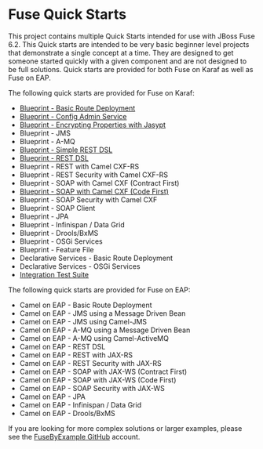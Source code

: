 # Fuse Quick Starts

This project contains multiple Quick Starts intended for use with JBoss Fuse 6.2. This Quick starts are intended to be very basic beginner level projects that demonstrate a single concept at a time. They are designed to get someone started quickly with a given component and are not designed to be full solutions. Quick starts are provided for both Fuse on Karaf as well as Fuse on EAP.

The following quick starts are provided for Fuse on Karaf:

 * [Blueprint - Basic Route Deployment](https://github.com/rhtconsulting/fuse-quickstarts/tree/master/karaf/route_deployment)
 * [Blueprint - Config Admin Service](https://github.com/rhtconsulting/fuse-quickstarts/tree/master/karaf/properties)
 * [Blueprint - Encrypting Properties with Jasypt](https://github.com/rhtconsulting/fuse-quickstarts/tree/master/karaf/properties_encryption)
 * Blueprint - JMS
 * Blueprint - A-MQ
 * [Blueprint - Simple REST DSL](https://github.com/rhtconsulting/fuse-quickstarts/tree/master/karaf/rest_dsl_simple)
 * [Blueprint - REST DSL](https://github.com/rhtconsulting/fuse-quickstarts/tree/master/karaf/rest_dsl)
 * Blueprint - REST with Camel CXF-RS
 * Blueprint - REST Security with Camel CXF-RS
 * Blueprint - SOAP with Camel CXF (Contract First)
 * [Blueprint - SOAP with Camel CXF (Code First)](https://github.com/rhtconsulting/fuse-quickstarts/tree/master/karaf/soap)
 * Blueprint - SOAP Security with Camel CXF
 * Blueprint - SOAP Client
 * Blueprint - JPA
 * Blueprint - Infinispan / Data Grid
 * Blueprint - Drools/BxMS
 * Blueprint - OSGi Services
 * Blueprint - Feature File
 * Declarative Services - Basic Route Deployment
 * Declarative Services - OSGi Services
 * [Integration Test Suite](https://github.com/rhtconsulting/fuse-quickstarts/tree/master/karaf/itests)

The following quick starts are provided for Fuse on EAP:

 * Camel on EAP - Basic Route Deployment
 * Camel on EAP - JMS using a Message Driven Bean
 * Camel on EAP - JMS using Camel-JMS
 * Camel on EAP - A-MQ using a Message Driven Bean
 * Camel on EAP - A-MQ using Camel-ActiveMQ
 * Camel on EAP - REST DSL
 * Camel on EAP - REST with JAX-RS
 * Camel on EAP - REST Security with JAX-RS
 * Camel on EAP - SOAP with JAX-WS (Contract First)
 * Camel on EAP - SOAP with JAX-WS (Code First)
 * Camel on EAP - SOAP Security with JAX-WS
 * Camel on EAP - JPA
 * Camel on EAP - Infinispan / Data Grid
 * Camel on EAP - Drools/BxMS


If you are looking for more complex solutions or larger examples, please see the [FuseByExample GitHub](https://github.com/FuseByExample) account.

